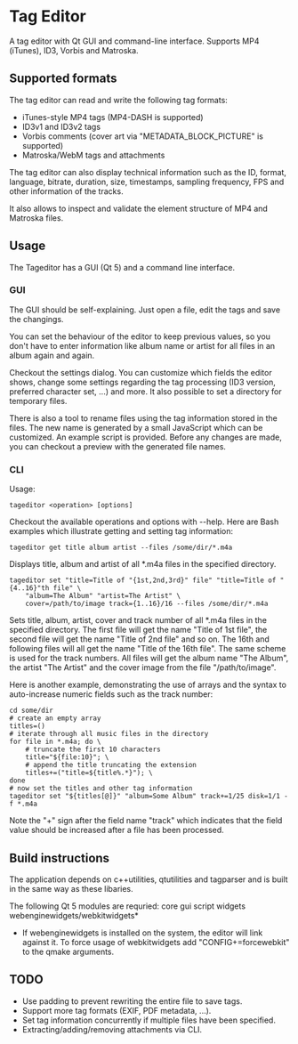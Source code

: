# Tag Editor
A tag editor with Qt GUI and command-line interface. Supports MP4 (iTunes), ID3, Vorbis and Matroska.

## Supported formats
The tag editor can read and write the following tag formats:
- iTunes-style MP4 tags (MP4-DASH is supported)
- ID3v1 and ID3v2 tags
- Vorbis comments (cover art via "METADATA_BLOCK_PICTURE" is supported)
- Matroska/WebM tags and attachments

The tag editor can also display technical information such as the ID, format, language, bitrate,
duration, size, timestamps, sampling frequency, FPS and other information of the tracks.

It also allows to inspect and validate the element structure of MP4 and Matroska files.

## Usage
The Tageditor has a GUI (Qt 5) and a command line interface.

### GUI
The GUI should be self-explaining. Just open a file, edit the tags and save the changings.

You can set the behaviour of the editor to keep previous values, so you don't have to enter
information like album name or artist for all files in an album again and again.

Checkout the settings dialog. You can customize which fields the editor shows,
change some settings regarding the tag processing (ID3 version, preferred character set, ...)
and more. It also possible to set a directory for temporary files.

There is also a tool to rename files using the tag information stored in the files. The new name is generated
by a small JavaScript which can be customized. An example script is provided. Before any changes are made,
you can checkout a preview with the generated file names.

### CLI
Usage:
```
tageditor <operation> [options]
```

Checkout the available operations and options with --help.
Here are Bash examples which illustrate getting and setting tag information:

```
tageditor get title album artist --files /some/dir/*.m4a
```
Displays title, album and artist of all *.m4a files in the specified directory.

```
tageditor set "title=Title of "{1st,2nd,3rd}" file" "title=Title of "{4..16}"th file" \
    "album=The Album" "artist=The Artist" \
    cover=/path/to/image track={1..16}/16 --files /some/dir/*.m4a
```
Sets title, album, artist, cover and track number of all *.m4a files in the specified directory.
The first file will get the name "Title of 1st file", the second file will get the name "Title of 2nd file" and so on.
The 16th and following files will all get the name "Title of the 16th file". The same scheme is used for the track numbers.
All files will get the album name "The Album", the artist "The Artist" and the cover image from the file "/path/to/image".

Here is another example, demonstrating the use of arrays and the syntax to auto-increase numeric fields such as the track number:
```
cd some/dir
# create an empty array
titles=()
# iterate through all music files in the directory
for file in *.m4a; do \
    # truncate the first 10 characters
    title="${file:10}"; \
    # append the title truncating the extension
    titles+=("title=${title%.*}"); \
done
# now set the titles and other tag information
tageditor set "${titles[@]}" "album=Some Album" track+=1/25 disk=1/1 -f *.m4a
```
Note the "+" sign after the field name "track" which indicates that the field value should be increased after
a file has been processed.

## Build instructions
The application depends on c++utilities, qtutilities and tagparser and is built in the same way as these libaries.

The following Qt 5 modules are requried: core gui script widgets webenginewidgets/webkitwidgets*

* If webenginewidgets is installed on the system, the editor will link against it. To force usage of webkitwidgets
add "CONFIG+=forcewebkit" to the qmake arguments.

## TODO
- Use padding to prevent rewriting the entire file to save tags.
- Support more tag formats (EXIF, PDF metadata, ...).
- Set tag information concurrently if multiple files have been specified.
- Extracting/adding/removing attachments via CLI.
